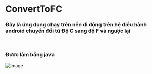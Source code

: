 # ConvertToFC

<h3>Đây là ứng dụng chạy trên nền di động trên hệ điều hành android chuyển đổi từ Độ C sang độ F và ngược lại</h3><br>
<h3>Được làm bằng java</h3>

![image](https://user-images.githubusercontent.com/36543564/222970277-d41a6cfa-568c-4f4c-a902-828c374b72dd.png)
